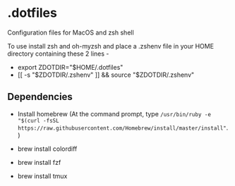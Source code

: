 # .dotfiles
Configuration files for MacOS and zsh shell

To use install zsh and oh-myzsh and place a .zshenv file in your HOME directory containing these 2 lines -

* export ZDOTDIR="$HOME/.dotfiles"
* [[ -s "$ZDOTDIR/.zshenv" ]] && source "$ZDOTDIR/.zshenv" 

## Dependencies

* Install homebrew (At the command prompt, type
`/usr/bin/ruby -e "$(curl -fsSL https://raw.githubusercontent.com/Homebrew/install/master/install"`.)
 
* brew install colordiff
* brew install fzf
* brew install tmux
